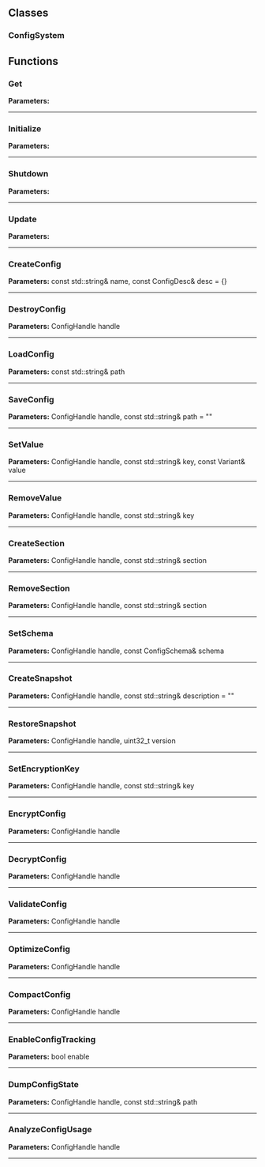 
## Classes

### ConfigSystem




## Functions

### Get



**Parameters:** 

---

### Initialize



**Parameters:** 

---

### Shutdown



**Parameters:** 

---

### Update



**Parameters:** 

---

### CreateConfig



**Parameters:** const std::string& name, const ConfigDesc& desc = {}

---

### DestroyConfig



**Parameters:** ConfigHandle handle

---

### LoadConfig



**Parameters:** const std::string& path

---

### SaveConfig



**Parameters:** ConfigHandle handle, const std::string& path = ""

---

### SetValue



**Parameters:** ConfigHandle handle, const std::string& key, const Variant& value

---

### RemoveValue



**Parameters:** ConfigHandle handle, const std::string& key

---

### CreateSection



**Parameters:** ConfigHandle handle, const std::string& section

---

### RemoveSection



**Parameters:** ConfigHandle handle, const std::string& section

---

### SetSchema



**Parameters:** ConfigHandle handle, const ConfigSchema& schema

---

### CreateSnapshot



**Parameters:** ConfigHandle handle, const std::string& description = ""

---

### RestoreSnapshot



**Parameters:** ConfigHandle handle, uint32_t version

---

### SetEncryptionKey



**Parameters:** ConfigHandle handle, const std::string& key

---

### EncryptConfig



**Parameters:** ConfigHandle handle

---

### DecryptConfig



**Parameters:** ConfigHandle handle

---

### ValidateConfig



**Parameters:** ConfigHandle handle

---

### OptimizeConfig



**Parameters:** ConfigHandle handle

---

### CompactConfig



**Parameters:** ConfigHandle handle

---

### EnableConfigTracking



**Parameters:** bool enable

---

### DumpConfigState



**Parameters:** ConfigHandle handle, const std::string& path

---

### AnalyzeConfigUsage



**Parameters:** ConfigHandle handle

---
